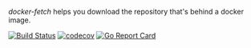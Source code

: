 _docker-fetch_ helps you download the repository that's behind a docker image.

[![Build Status](https://travis-ci.com/sp0x/docker-fetch.svg?branch=master)](https://travis-ci.com/sp0x/docker-fetch)
[![codecov](https://codecov.io/gh/sp0x/docker-fetch/branch/master/graph/badge.svg)](https://codecov.io/gh/sp0x/docker-fetch)
[![Go Report Card](https://goreportcard.com/badge/github.com/sp0x/docker-fetch)](https://goreportcard.com/report/github.com/sp0x/docker-fetch)